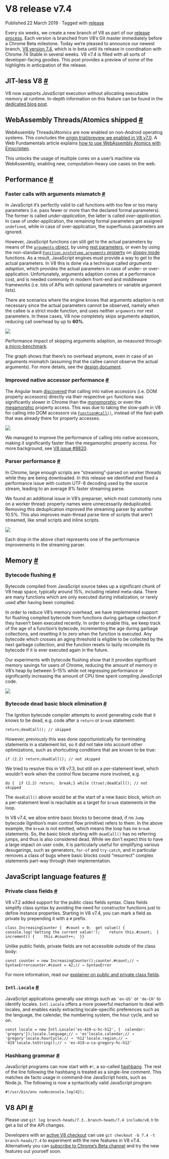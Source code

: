 V8 release v7.4
===============

Published 22 March 2019 · Tagged with [release](/blog/tags/release)

Every six weeks, we create a new branch of V8 as part of our [release process](/docs/release-process). Each version is branched from V8’s Git master immediately before a Chrome Beta milestone. Today we’re pleased to announce our newest branch, [V8 version 7.4](https://chromium.googlesource.com/v8/v8.git/+log/branch-heads/7.4), which is in beta until its release in coordination with Chrome 74 Stable in several weeks. V8 v7.4 is filled with all sorts of developer-facing goodies. This post provides a preview of some of the highlights in anticipation of the release.

JIT-less V8 [#](#jit-less-v8)
-----------------------------

V8 now supports _JavaScript_ execution without allocating executable memory at runtime. In-depth information on this feature can be found in the [dedicated blog post](/blog/jitless).

WebAssembly Threads/Atomics shipped [#](#webassembly-threads%2Fatomics-shipped)
-------------------------------------------------------------------------------

WebAssembly Threads/Atomics are now enabled on non-Android operating systems. This concludes the [origin trial/preview we enabled in V8 v7.0](/blog/v8-release-70#a-preview-of-webassembly-threads). A Web Fundamentals article explains [how to use WebAssembly Atomics with Emscripten](https://developers.google.com/web/updates/2018/10/wasm-threads).

This unlocks the usage of multiple cores on a user’s machine via WebAssembly, enabling new, computation-heavy use cases on the web.

Performance [#](#performance)
-----------------------------

### Faster calls with arguments mismatch [#](#faster-calls-with-arguments-mismatch)

In JavaScript it’s perfectly valid to call functions with too few or too many parameters (i.e. pass fewer or more than the declared formal parameters). The former is called _under-application_, the latter is called _over-application_. In case of under-application, the remaining formal parameters get assigned `undefined`, while in case of over-application, the superfluous parameters are ignored.

However, JavaScript functions can still get to the actual parameters by means of the [`arguments` object](https://developer.mozilla.org/en-US/docs/Web/JavaScript/Reference/Functions/arguments), by using [rest parameters](https://developer.mozilla.org/en-US/docs/Web/JavaScript/Reference/Functions/rest_parameters), or even by using the non-standard [`Function.prototype.arguments` property](https://developer.mozilla.org/en-US/docs/Web/JavaScript/Reference/Global_Objects/Function/arguments) on [sloppy mode](https://developer.mozilla.org/en-US/docs/Glossary/Sloppy_mode) functions. As a result, JavaScript engines must provide a way to get to the actual parameters. In V8 this is done via a technique called _arguments adaption_, which provides the actual parameters in case of under- or over-application. Unfortunately, arguments adaption comes at a performance cost, and is needed commonly in modern front-end and middleware frameworks (i.e. lots of APIs with optional parameters or variable argument lists).

There are scenarios where the engine knows that arguments adaption is not necessary since the actual parameters cannot be observed, namely when the callee is a strict mode function, and uses neither `arguments` nor rest parameters. In these cases, V8 now completely skips arguments adaption, reducing call overhead by up to **60%**.

![](/_img/v8-release-74/argument-mismatch-performance.svg)

Performance impact of skipping arguments adaption, as measured through [a micro-benchmark](https://gist.github.com/bmeurer/4916fc2b983acc9ee1d33f5ee1ada1d3#file-bench-call-overhead-js).

The graph shows that there’s no overhead anymore, even in case of an arguments mismatch (assuming that the callee cannot observe the actual arguments). For more details, see the [design document](https://bit.ly/v8-faster-calls-with-arguments-mismatch).

### Improved native accessor performance [#](#improved-native-accessor-performance)

The Angular team [discovered](https://mhevery.github.io/perf-tests/DOM-megamorphic.html) that calling into native accessors (i.e. DOM property accessors) directly via their respective `get` functions was significantly slower in Chrome than the [monomorphic](https://en.wikipedia.org/wiki/Inline_caching#Monomorphic_inline_caching) or even the [megamorphic](https://en.wikipedia.org/wiki/Inline_caching#Megamorphic_inline_caching) property access. This was due to taking the slow-path in V8 for calling into DOM accessors via [`Function#call()`](https://developer.mozilla.org/en-US/docs/Web/JavaScript/Reference/Global_Objects/Function/call), instead of the fast-path that was already there for property accesses.

![](/_img/v8-release-74/native-accessor-performance.svg)

We managed to improve the performance of calling into native accessors, making it significantly faster than the megamorphic property access. For more background, see [V8 issue #8820](https://bugs.chromium.org/p/v8/issues/detail?id=8820).

### Parser performance [#](#parser-performance)

In Chrome, large enough scripts are “streaming”-parsed on worker threads while they are being downloaded. In this release we identified and fixed a performance issue with custom UTF-8 decoding used by the source stream, leading to an average 8% faster streaming parse.

We found an additional issue in V8’s preparser, which most commonly runs on a worker thread: property names were unnecessarily deduplicated. Removing this deduplication improved the streaming parser by another 10.5%. This also improves main-thread parse time of scripts that aren’t streamed, like small scripts and inline scripts.

![](/_img/v8-release-74/parser-performance.jpg)

Each drop in the above chart represents one of the performance improvements in the streaming parser.

Memory [#](#memory)
-------------------

### Bytecode flushing [#](#bytecode-flushing)

Bytecode compiled from JavaScript source takes up a significant chunk of V8 heap space, typically around 15%, including related meta-data. There are many functions which are only executed during initialization, or rarely used after having been compiled.

In order to reduce V8’s memory overhead, we have implemented support for flushing compiled bytecode from functions during garbage collection if they haven’t been executed recently. In order to enable this, we keep track of the age of a function’s bytecode, incrementing the age during garbage collections, and resetting it to zero when the function is executed. Any bytecode which crosses an aging threshold is eligible to be collected by the next garbage collection, and the function resets to lazily recompile its bytecode if it is ever executed again in the future.

Our experiments with bytecode flushing show that it provides significant memory savings for users of Chrome, reducing the amount of memory in V8’s heap by between 5–15% while not regressing performance or significantly increasing the amount of CPU time spent compiling JavaScript code.

![](/_img/v8-release-74/bytecode-flushing.svg)

### Bytecode dead basic block elimination [#](#bytecode-dead-basic-block-elimination)

The Ignition bytecode compiler attempts to avoid generating code that it knows to be dead, e.g. code after a `return` or `break` statement:

    return;deadCall(); // skipped

However, previously this was done opportunistically for terminating statements in a statement list, so it did not take into account other optimizations, such as shortcutting conditions that are known to be true:

    if (2.2) return;deadCall(); // not skipped

We tried to resolve this in V8 v7.3, but still on a per-statement level, which wouldn’t work when the control flow became more involved, e.g.

    do {  if (2.2) return;  break;} while (true);deadCall(); // not skipped

The `deadCall()` above would be at the start of a new basic block, which on a per-statement level is reachable as a target for `break` statements in the loop.

In V8 v7.4, we allow entire basic blocks to become dead, if no `Jump` bytecode (Ignition’s main control flow primitive) refers to them. In the above example, the `break` is not emitted, which means the loop has no `break` statements. So, the basic block starting with `deadCall()` has no referring jumps, and thus is also considered dead. While we don’t expect this to have a large impact on user code, it is particularly useful for simplifying various desugarings, such as generators, `for-of` and `try-catch`, and in particular removes a class of bugs where basic blocks could “resurrect” complex statements part-way through their implementation.

JavaScript language features [#](#javascript-language-features)
---------------------------------------------------------------

### Private class fields [#](#private-class-fields)

V8 v7.2 added support for the public class fields syntax. Class fields simplify class syntax by avoiding the need for constructor functions just to define instance properties. Starting in V8 v7.4, you can mark a field as private by prepending it with a `#` prefix.

    class IncreasingCounter {  #count = 0;  get value() {    console.log('Getting the current value!');    return this.#count;  }  increment() {    this.#count++;  }}

Unlike public fields, private fields are not accessible outside of the class body:

    const counter = new IncreasingCounter();counter.#count;// → SyntaxErrorcounter.#count = 42;// → SyntaxError

For more information, read our [explainer on public and private class fields](/features/class-fields).

### `Intl.Locale` [#](#intl.locale)

JavaScript applications generally use strings such as `'en-US'` or `'de-CH'` to identify locales. `Intl.Locale` offers a more powerful mechanism to deal with locales, and enables easily extracting locale-specific preferences such as the language, the calendar, the numbering system, the hour cycle, and so on.

    const locale = new Intl.Locale('es-419-u-hc-h12', {  calendar: 'gregory'});locale.language;// → 'es'locale.calendar;// → 'gregory'locale.hourCycle;// → 'h12'locale.region;// → '419'locale.toString();// → 'es-419-u-ca-gregory-hc-h12'

### Hashbang grammar [#](#hashbang-grammar)

JavaScript programs can now start with `#!`, a so-called [hashbang](https://github.com/tc39/proposal-hashbang). The rest of the line following the hashbang is treated as a single-line comment. This matches de facto usage in command-line JavaScript hosts, such as Node.js. The following is now a syntactically valid JavaScript program:

    #!/usr/bin/env nodeconsole.log(42);

V8 API [#](#v8-api)
-------------------

Please use `git log branch-heads/7.3..branch-heads/7.4 include/v8.h` to get a list of the API changes.

Developers with an [active V8 checkout](/docs/source-code#using-git) can use `git checkout -b 7.4 -t branch-heads/7.4` to experiment with the new features in V8 v7.4. Alternatively you can [subscribe to Chrome’s Beta channel](https://www.google.com/chrome/browser/beta.html) and try the new features out yourself soon.